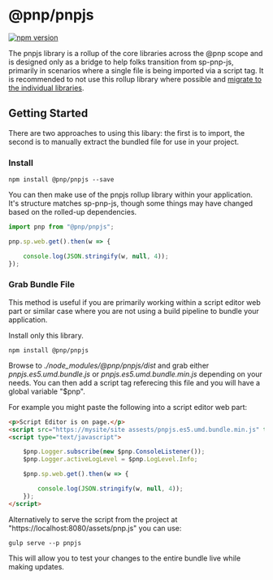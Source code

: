 # @pnp/pnpjs

[![npm version](https://badge.fury.io/js/%40pnp%2Fpnpjs.svg)](https://badge.fury.io/js/%40pnp%2Fpnpjs)

The pnpjs library is a rollup of the core libraries across the @pnp scope and is designed only as a bridge to help folks transition from sp-pnp-js, primarily 
in scenarios where a single file is being imported via a script tag. It is recommended to not use this rollup library where possible and [migrate to the 
individual libraries](../transition-guide.md).

## Getting Started

There are two approaches to using this libary: the first is to import, the second is to manually extract the bundled file for use in your project.

### Install

`npm install @pnp/pnpjs --save`

You can then make use of the pnpjs rollup library within your application. It's structure matches sp-pnp-js, though some things may have changed based on the rolled-up
dependencies.

```TypeScript
import pnp from "@pnp/pnpjs";

pnp.sp.web.get().then(w => {

    console.log(JSON.stringify(w, null, 4));
});
```

### Grab Bundle File

This method is useful if you are primarily working within a script editor web part or similar case where you are not using a build pipeline to bundle your application.

Install only this library.

`npm install @pnp/pnpjs`

Browse to _./node_modules/@pnp/pnpjs/dist_ and grab either _pnpjs.es5.umd.bundle.js_ or _pnpjs.es5.umd.bundle.min.js_ depending on your needs. You can then add a script
tag referecing this file and you will have a global variable "$pnp".

For example you might paste the following into a script editor web part:

```HTML
<p>Script Editor is on page.</p>
<script src="https://mysite/site assests/pnpjs.es5.umd.bundle.min.js" type="text/javascript"></script>
<script type="text/javascript">

    $pnp.Logger.subscribe(new $pnp.ConsoleListener());
    $pnp.Logger.activeLogLevel = $pnp.LogLevel.Info;

    $pnp.sp.web.get().then(w => {

        console.log(JSON.stringify(w, null, 4));
    });
</script>
```

Alternatively to serve the script from the project at "https://localhost:8080/assets/pnp.js" you can use:

`gulp serve --p pnpjs`

This will allow you to test your changes to the entire bundle live while making updates.
